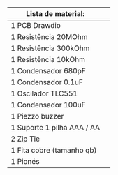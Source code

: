 |  Lista de material:                        |                               |
| -------------------------------------------|-------------------------------|
|  1 PCB Drawdio                             |                               |
|  1 Resistência 20MOhm                      |                               |
|  1 Resistência 300kOhm                     |                               |
|  1 Resistência 10kOhm                      |                               |
|  1 Condensador 680pF                       |                               |
|  1 Condensador 0.1uF                       |                               |
|  1 Oscilador TLC551                        |                               |
|  1 Condensador 100uF                       |                               |
|  1 Piezzo buzzer                           |                               |
|  1 Suporte 1 pilha AAA / AA                |                               |
|  2 Zip Tie                                 |                               |
|  1 Fita cobre (tamanho qb)                 |                               |
|  1 Pionés                                  |                               |
